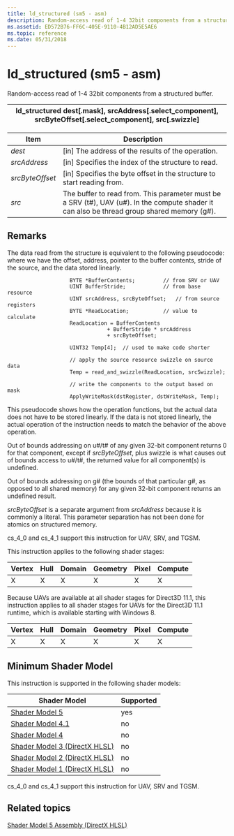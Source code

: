 ```yaml
---
title: ld_structured (sm5 - asm)
description: Random-access read of 1-4 32bit components from a structured buffer.
ms.assetid: ED572B76-FF6C-405E-9110-4B12AD5E5AE6
ms.topic: reference
ms.date: 05/31/2018
---
```


# ld\_structured (sm5 - asm)

Random-access read of 1-4 32bit components from a structured buffer.



| ld\_structured dest\[.mask\], srcAddress\[.select\_component\], srcByteOffset\[.select\_component\], src\[.swizzle\] |
|-------------------------------------------------------------------------------------------------------------------------|



 



| Item                                                                                                                       | Description                                                                                                                                                |
|----------------------------------------------------------------------------------------------------------------------------|------------------------------------------------------------------------------------------------------------------------------------------------------------|
| <span id="dest"></span><span id="DEST"></span>*dest*<br/>                                                            | \[in\] The address of the results of the operation.<br/>                                                                                             |
| <span id="srcAddress"></span><span id="srcaddress"></span><span id="SRCADDRESS"></span>*srcAddress*<br/>             | \[in\] Specifies the index of the structure to read.<br/>                                                                                            |
| <span id="srcByteOffset"></span><span id="srcbyteoffset"></span><span id="SRCBYTEOFFSET"></span>*srcByteOffset*<br/> | \[in\] Specifies the byte offset in the structure to start reading from. <br/>                                                                       |
| <span id="src"></span><span id="SRC"></span>*src*<br/>                                                            | The buffer to read from. This parameter must be a SRV (t\#), UAV (u\#). In the compute shader it can also be thread group shared memory (g\#). <br/> |



 

## Remarks

The data read from the structure is equivalent to the following pseudocode: where we have the offset, address, pointer to the buffer contents, stride of the source, and the data stored linearly.

``` syntax
                    BYTE *BufferContents;         // from SRV or UAV
                    UINT BufferStride;            // from base resource
                    UINT srcAddress, srcByteOffset;   // from source registers
                    BYTE *ReadLocation;           // value to calculate
                    ReadLocation = BufferContents 
                                + BufferStride * srcAddress
                                + srcByteOffset;

                    UINT32 Temp[4];  // used to make code shorter

                    // apply the source resource swizzle on source data
                    Temp = read_and_swizzle(ReadLocation, srcSwizzle);

                    // write the components to the output based on mask
                    ApplyWriteMask(dstRegister, dstWriteMask, Temp);
```

This pseudocode shows how the operation functions, but the actual data does not have to be stored linearly. If the data is not stored linearly, the actual operation of the instruction needs to match the behavior of the above operation.

Out of bounds addressing on u\#/t\# of any given 32-bit component returns 0 for that component, except if *srcByteOffset*, plus swizzle is what causes out of bounds access to u\#/t\#, the returned value for all component(s) is undefined.

Out of bounds addressing on g\# (the bounds of that particular g\#, as opposed to all shared memory) for any given 32-bit component returns an undefined result.

*srcByteOffset* is a separate argument from *srcAddress* because it is commonly a literal. This parameter separation has not been done for atomics on structured memory.

cs\_4\_0 and cs\_4\_1 support this instruction for UAV, SRV, and TGSM.

This instruction applies to the following shader stages:



| Vertex | Hull | Domain | Geometry | Pixel | Compute |
|--------|------|--------|----------|-------|---------|
| X      | X    | X      | X        | X     | X       |



 

Because UAVs are available at all shader stages for Direct3D 11.1, this instruction applies to all shader stages for UAVs for the Direct3D 11.1 runtime, which is available starting with Windows 8.



| Vertex | Hull | Domain | Geometry | Pixel | Compute |
|--------|------|--------|----------|-------|---------|
| X      | X    | X      | X        | X     | X       |



 

## Minimum Shader Model

This instruction is supported in the following shader models:



| Shader Model                                              | Supported |
|-----------------------------------------------------------|-----------|
| [Shader Model 5](d3d11-graphics-reference-sm5.md)        | yes       |
| [Shader Model 4.1](dx-graphics-hlsl-sm4.md)              | no        |
| [Shader Model 4](dx-graphics-hlsl-sm4.md)                | no        |
| [Shader Model 3 (DirectX HLSL)](dx-graphics-hlsl-sm3.md) | no        |
| [Shader Model 2 (DirectX HLSL)](dx-graphics-hlsl-sm2.md) | no        |
| [Shader Model 1 (DirectX HLSL)](dx-graphics-hlsl-sm1.md) | no        |



 

cs\_4\_0 and cs\_4\_1 support this instruction for UAV, SRV and TGSM.

## Related topics

<dl> <dt>

[Shader Model 5 Assembly (DirectX HLSL)](shader-model-5-assembly--directx-hlsl-.md)
</dt> </dl>

 

 





